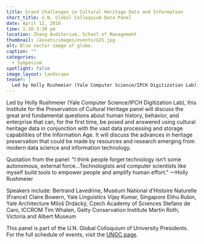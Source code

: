 ```yaml
---
title: Grand Challenges in Cultural Heritage Data and Information
short_title: U.N. Global Colloquium Data Panel
date: April 12, 2016
time: 1:30-3:30 pm
location: Zhang Auditorium, School of Management
thumbnail: /assets/images/events/GIS.jpg
alt: Blue vector image of globe.
caption: ""
categories: 
  - Symposium
spotlight: false 
image_layout: landscape
teaser: |
  Led by Holly Rushmeier (Yale Computer Science/IPCH Digitization Lab), this Institute for the Preservation of Cultural Heritage panel will discuss the great and fundamental questions about human history, behavior, and enterprise
---
```

Led by Holly Rushmeier (Yale Computer Science/IPCH Digitization Lab), this Institute for the Preservation of Cultural Heritage panel will discuss the great and fundamental questions about human history, behavior, and enterprise that can, for the first time, be posed and answered using cultural heritage data in conjunction with the vast data processing and storage capabilities of the Information Age. It will discuss the advances in heritage preservation that could be made by resources and research emerging from modern data science and information technology.

Quotation from the panel: "I think people forget technology isn’t some autonomous, external force...Technologists and computer scientists like myself build tools to empower people and amplify human effort." —Holly Rushmeier

Speakers include:
Bertrand Lavedrine, Muséum National d’Histoire Naturelle (France)
Claire Bowern, Yale Linguistics
Vijay Kumar, Singapore
Elihu Rubin, Yale Architecture
Miloš Drdácký, Czech Academy of Sciences
Stefano de Caro, ICCROM
Tim Whalen, Getty Conservation Institute
Martin Roth, Victoria and Albert Museum
   
This panel is part of the U.N. Global Colloquium of University Presidents. For the full schedule of events, visit the <a href='http://ungc.yale.edu/calendar' target='_blank'>UNGC page</a>.